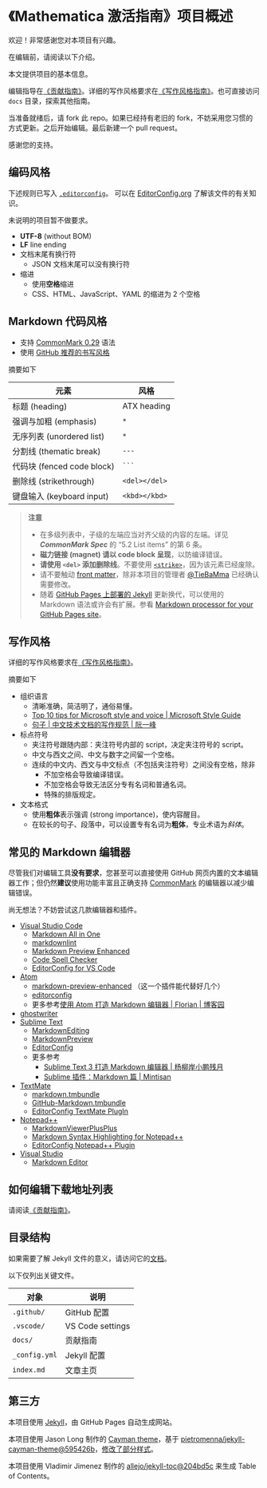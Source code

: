 # 《Mathematica 激活指南》项目概述

欢迎！非常感谢您对本项目有兴趣。

在编辑前，请阅读以下介绍。

本文提供项目的基本信息。

编辑指导在[《贡献指南》][CONTRIBUTING]。详细的写作风格要求在[《写作风格指南》][Writing-style-guide]。也可直接访问 `docs` 目录，探索其他指南。

当准备就绪后，请 fork 此 repo。如果已经持有老旧的 fork，不妨采用您习惯的方式更新。之后开始编辑。最后新建一个 pull request。

感谢您的支持。

## 编码风格

下述规则已写入 [`.editorconfig`](.editorconfig)。
可以在 [EditorConfig.org](https://editorconfig.org/) 了解该文件的有关知识。

未说明的项目暂不做要求。

* **UTF-8** (without BOM)
* **LF** line ending
* 文档末尾有换行符
  * JSON 文档末尾可以没有换行符
* 缩进
  * 使用**空格**缩进
  * CSS、HTML、JavaScript、YAML 的缩进为 2 个空格

## Markdown 代码风格

* 支持 [CommonMark 0.29](https://spec.commonmark.org/0.29/) 语法
* 使用 [GitHub 推荐的书写风格](https://guides.github.com/features/mastering-markdown/)

摘要如下

| 元素                       | 风格          |
| -------------------------- | ------------- |
| 标题 (heading)             | ATX heading   |
| 强调与加粗 (emphasis)      | `*`           |
| 无序列表 (unordered list)  | `*`           |
| 分割线 (thematic break)    | `---`         |
| 代码块 (fenced code block) | ` ``` `       |
| 删除线 (strikethrough)     | `<del></del>` |
| 键盘输入 (keyboard input)  | `<kbd></kbd>` |

> **注意**
>
> * 在多级列表中，子级的左端应当对齐父级的内容的左端。详见 ***CommonMark Spec*** 的 “5.2 List items” 的第 6 条。
> * **磁力链接 (magnet) 请以 code block 呈现**，以防编译错误。
> * **请使用 `<del>` 添加删除线**。不要使用 [`<strike>`](https://developer.mozilla.org/en-US/docs/Web/HTML/Element/strike)，因为该元素已经废除。
> * 请不要触动 [front matter](https://jekyllrb.com/docs/front-matter/)，除非本项目的管理者 [@TieBaMma](https://github.com/TieBaMma) 已经确认需要修改。
> * 随着 [GitHub Pages 上部署的 Jekyll](https://help.github.com/en/github/working-with-github-pages/about-github-pages-and-jekyll#plugins) 更新换代，可以使用的 Markdown 语法或许会有扩展。参看 [Markdown processor for your GitHub Pages site](https://help.github.com/en/articles/setting-a-markdown-processor-for-your-github-pages-site-using-jekyll)。

## 写作风格

详细的写作风格要求在[《写作风格指南》][Writing-style-guide]。

摘要如下

* 组织语言
  * 清晰准确，简洁明了，通俗易懂。
  * [Top 10 tips for Microsoft style and voice | Microsoft Style Guide](https://docs.microsoft.com/en-us/style-guide/top-10-tips-style-voice)
  * [句子 | 中文技术文档的写作规范 | 阮一峰](https://github.com/ruanyf/document-style-guide/blob/master/docs/text.md#%E5%8F%A5%E5%AD%90)
* 标点符号
  * 夹注符号跟随内部：夹注符号内部的 script，决定夹注符号的 script。
  * 中文与西文之间、中文与数字之间留一个空格。
  * 连续的中文内、西文与中文标点（不包括夹注符号）之间没有空格，除非
    * 不加空格会导致编译错误。
    * 不加空格会导致无法区分专有名词和普通名词。
    * 特殊的排版规定。
* 文本格式
  * 使用**粗体**表示强调 (strong importance)，使内容醒目。
  * 在较长的句子、段落中，可以设置专有名词为**粗体**，专业术语为*斜体*。

## 常见的 Markdown 编辑器

尽管我们对编辑工具**没有要求**，您甚至可以直接使用 GitHub 网页内置的文本编辑器工作；但仍然**建议**使用功能丰富且正确支持 [CommonMark](https://spec.commonmark.org/) 的编辑器以减少编辑错误。

尚无想法？不妨尝试这几款编辑器和插件。

* [Visual Studio Code](https://code.visualstudio.com/)
  * [Markdown All in One](https://marketplace.visualstudio.com/items?itemName=yzhang.markdown-all-in-one)
  * [markdownlint](https://marketplace.visualstudio.com/items?itemName=DavidAnson.vscode-markdownlint)
  * [Markdown Preview Enhanced](https://marketplace.visualstudio.com/items?itemName=shd101wyy.markdown-preview-enhanced)
  * [Code Spell Checker](https://marketplace.visualstudio.com/items?itemName=streetsidesoftware.code-spell-checker)
  * [EditorConfig for VS Code](https://marketplace.visualstudio.com/items?itemName=EditorConfig.EditorConfig)
* [Atom](https://atom.io/)
  * [markdown-preview-enhanced](https://atom.io/packages/markdown-preview-enhanced) （这一个插件能代替好几个）
  * [editorconfig](https://atom.io/packages/editorconfig)
  * 更多参考[使用 Atom 打造 Markdown 编辑器 | Florian | 博客园](https://www.cnblogs.com/fanzhidongyzby/p/6637084.html)
* [ghostwriter](https://wereturtle.github.io/ghostwriter/)
* [Sublime Text](https://www.sublimetext.com/)
  * [MarkdownEditing](https://packagecontrol.io/packages/MarkdownEditing)
  * [MarkdownPreview](https://packagecontrol.io/packages/MarkdownPreview)
  * [Editor​Config](https://packagecontrol.io/packages/EditorConfig)
  * 更多参考
    * [Sublime Text 3 打造 Markdown 编辑器 | 杨柳岸小鹏残月](https://www.jianshu.com/p/7cbd50058ea3)
    * [Sublime 插件：Markdown 篇 | Mintisan](https://www.jianshu.com/p/aa30cc25c91b)
* [TextMate](https://macromates.com/)
  * [markdown.tmbundle](https://github.com/textmate/markdown.tmbundle)
  * [GitHub-Markdown.tmbundle](https://github.com/textmate/GitHub-Markdown.tmbundle)
  * [EditorConfig TextMate PlugIn](https://github.com/Mr0grog/editorconfig-textmate#readme)
* [Notepad++](https://notepad-plus-plus.org/)
  * [MarkdownViewerPlusPlus](https://github.com/nea/MarkdownViewerPlusPlus)
  * [Markdown Syntax Highlighting for Notepad++](https://github.com/Edditoria/markdown-plus-plus)
  * [EditorConfig Notepad++ Plugin](https://github.com/editorconfig/editorconfig-notepad-plus-plus#readme)
* [Visual Studio](https://visualstudio.microsoft.com/)
  * [Markdown Editor](https://marketplace.visualstudio.com/items?itemName=MadsKristensen.MarkdownEditor)

## 如何编辑下载地址列表

请阅读[《贡献指南》][CONTRIBUTING]。

## 目录结构

如果需要了解 Jekyll 文件的意义，请访问它的[文档](https://jekyllrb.com/docs/structure/)。

以下仅列出关键文件。

| 对象          | 说明             |
| ------------- | ---------------- |
| `.github/`    | GitHub 配置      |
| `.vscode/`    | VS Code settings |
| `docs/`       | 贡献指南         |
| `_config.yml` | Jekyll 配置      |
| `index.md`    | 文章主页         |

## 第三方

本项目使用 [Jekyll](https://jekyllrb.com/)，由 GitHub Pages 自动生成网站。

本项目使用 Jason Long 制作的 [Cayman theme](https://github.com/jasonlong/cayman-theme)，基于 [pietromenna/jekyll-cayman-theme@595426b](https://github.com/pietromenna/jekyll-cayman-theme/commit/595426b7875c78da3afa4c1810f98efd3dce8b50)，[修改了部分样式](css/cayman-patch.css)。

本项目使用 Vladimir Jimenez 制作的 [allejo/jekyll-toc@204bd5c](https://github.com/allejo/jekyll-toc/commit/204bd5c66952a2c214c86212b342d417c7edae80) 来生成 Table of Contents。

[CONTRIBUTING]: docs/CONTRIBUTING.md
[Writing-style-guide]: docs/Writing-style-guide.md
